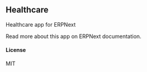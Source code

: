 ## Healthcare

Healthcare app for ERPNext

Read more about this app on ERPNext documentation.


#### License

MIT
